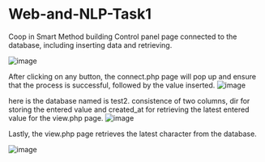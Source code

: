 # Web-and-NLP-Task1
Coop in Smart Method building Control panel page connected to the database, including inserting data and retrieving.


![image](https://github.com/malhashim-hub/Web-and-NLP-Task1/assets/119134365/d1091d0e-45ae-40e2-84c4-e28de455d007)


After clicking on any button, the connect.php page will pop up and ensure that the process is successful, followed by the value inserted.
![image](https://github.com/malhashim-hub/Web-and-NLP-Task1/assets/119134365/0f2a9bc1-308f-4c22-9f15-7f99327837ef)

here is the database named is test2. consistence of two columns, dir for storing the entered value and created_at for retrieving the latest entered value for the view.php page.
![image](https://github.com/malhashim-hub/Web-and-NLP-Task1/assets/119134365/0d1f6cf8-b236-4258-8dcc-ca07e9041849)


Lastly, the view.php page retrieves the latest character from the database.

![image](https://github.com/malhashim-hub/Web-and-NLP-Task1/assets/119134365/62554f38-3242-4ec9-a1c9-24a14df97b5b)
